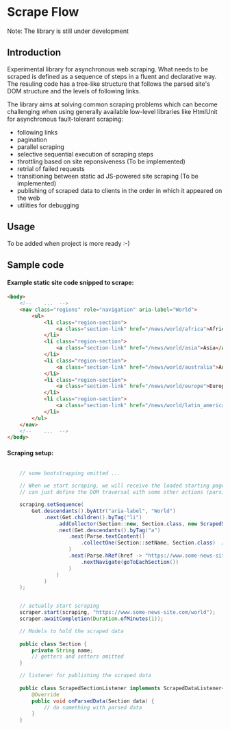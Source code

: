 # Scrape Flow

Note: The library is still under development

## Introduction

Experimental library for asynchronous web scraping. What needs to be scraped is defined as a sequence of steps in a fluent and declarative way. 
The resuling code has a tree-like structure that follows the parsed site's DOM structure and the levels of following links.

The library aims at solving common scraping problems which can become challenging when using generally available low-level libraries like HtmlUnit for asynchronous fault-tolerant scraping:

- following links
- pagination
- parallel scraping
- selective sequential execution of scraping steps
- throttling based on site reponsiveness (To be implemented)
- retrial of failed requests
- transitioning between static ad JS-powered site scraping (To be implemented)
- publishing of scraped data to clients in the order in which it appeared on the web
- utilities for debugging

## Usage

To be added when project is more ready :-)

## Sample code

#### Example static site code snipped to scrape:

```html
<body>
    <!--    ...  -->
    <nav class="regions" role="navigation" aria-label="World">
        <ul>
            <li class="region-section">
                <a class="section-link" href="/news/world/africa">Africa</a>
            </li>
            <li class="region-section">
                <a class="section-link" href="/news/world/asia">Asia</a>
            </li>
            <li class="region-section">
                <a class="section-link" href="/news/world/australia">Australia</a>
            </li>
            <li class="region-section">
                <a class="section-link" href="/news/world/europe">Europe</a>
            </li>
            <li class="region-section">
                <a class="section-link" href="/news/world/latin_america">Latin America</a>
            </li>
        </ul>
    </nav>
    <!--    ...  -->
</body>
```


#### Scraping setup:

```java

    // some bootstrapping omitted ...

    // When we start scraping, we will receive the loaded starting page - the sequence below
    // can just define the DOM traversal with some other actions (parsing, navigation, data collection and publishing and more)

    scraping.setSequence(
        Get.descendants().byAttr("aria-label", "World")
            .next(Get.children().byTag("li")
                .addCollector(Section::new, Section.class, new ScrapedSectionListener())  // for each encountered list item a model is instantiated to hold the scraped data
                .next(Get.descendants().byTag("a")
                    .next(Parse.textContent()
                        .collectOne(Section::setName, Section.class)  // defines where to put parsed content
                    )
                    .next(Parse.hRef(href -> "https://www.some-news-site.com" + href)
                        .nextNavigate(goToEachSection())
                    )
                )
            )
    );


    // actually start scraping
    scraper.start(scraping, "https://www.some-news-site.com/world");
    scraper.awaitCompletion(Duration.ofMinutes(1));
```

```java
    // Models to hold the scraped data
    
    public class Section {
        private String name;
        // getters and setters omitted
    }
```

```java
    // listener for publishing the scraped data
    
    public class ScrapedSectionListener implements ScrapedDataListener<Section> {
        @Override
        public void onParsedData(Section data) {
            // do something with parsed data
        }
    }
 ```
